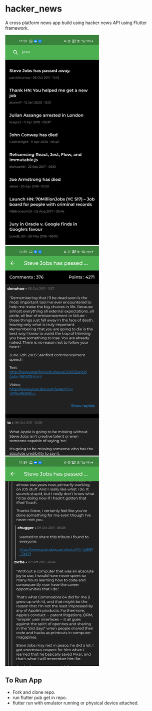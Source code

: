 # hacker_news

A cross platform news app build using hacker news API using Flutter framework.

<img src="https://github.com/Dhruv-Garg79/hacker_news/blob/main/ss/Screenshot_2021-01-20-23-59-08-40.jpg" width="300">
<img src="https://github.com/Dhruv-Garg79/hacker_news/blob/main/ss/Screenshot_2021-01-20-23-59-27-29.jpg" width="300">
<img src="https://github.com/Dhruv-Garg79/hacker_news/blob/main/ss/Screenshot_2021-01-20-23-59-43-95.jpg" width="300">

## To Run App
- Fork and clone repo.
- run flutter pub get in repo.
- flutter run with emulator running or physical device attached.
